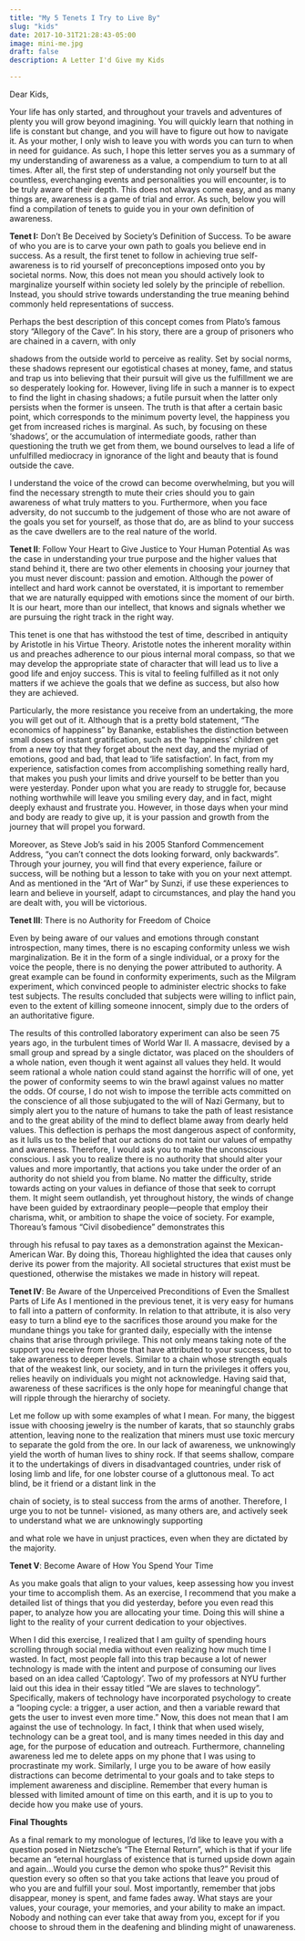 ```yaml
---
title: "My 5 Tenets I Try to Live By"
slug: "kids"
date: 2017-10-31T21:28:43-05:00
image: mini-me.jpg
draft: false
description: A Letter I'd Give my Kids

---
```


Dear Kids,

Your life has only started, and throughout your travels and adventures of plenty you will
grow beyond imagining. You will quickly learn that nothing in life is constant but change, and you
will have to figure out how to navigate it. As your mother, I only wish to leave you with words
you can turn to when in need for guidance. As such, I hope this letter serves you as a summary of
my understanding of awareness as a value, a compendium to turn to at all times. After all, the first
step of understanding not only yourself but the countless, everchanging events and personalities
you will encounter, is to be truly aware of their depth. This does not always come easy, and as
many things are, awareness is a game of trial and error. As such, below you will find a compilation
of tenets to guide you in your own definition of awareness.

**Tenet I:** Don’t Be Deceived by Society’s Definition of Success.
To be aware of who you are is to carve your own path to goals you believe end in success.
As a result, the first tenet to follow in achieving true self-awareness is to rid yourself of
preconceptions imposed onto you by societal norms. Now, this does not mean you should actively
look to marginalize yourself within society led solely by the principle of rebellion. Instead, you
should strive towards understanding the true meaning behind commonly held representations of
success.

Perhaps the best description of this concept comes from Plato’s famous story “Allegory of
the Cave”. In his story, there are a group of prisoners who are chained in a cavern, with only

shadows from the outside world to perceive as reality. Set by social norms, these shadows represent
our egotistical chases at money, fame, and status and trap us into believing that their pursuit will
give us the fulfillment we are so desperately looking for. However, living life in such a manner is
to expect to find the light in chasing shadows; a futile pursuit when the latter only persists when
the former is unseen. The truth is that after a certain basic point, which corresponds to the minimum
poverty level, the happiness you get from increased riches is marginal. As such, by focusing on
these ‘shadows’, or the accumulation of intermediate goods, rather than questioning the truth we
get from them, we bound ourselves to lead a life of unfulfilled mediocracy in ignorance of the light
and beauty that is found outside the cave.

I understand the voice of the crowd can become overwhelming, but you will find the
necessary strength to mute their cries should you to gain awareness of what truly matters to you.
Furthermore, when you face adversity, do not succumb to the judgement of those who are not
aware of the goals you set for yourself, as those that do, are as blind to your success as the cave
dwellers are to the real nature of the world.

**Tenet II**: Follow Your Heart to Give Justice to Your Human Potential
As was the case in understanding your true purpose and the higher values that stand behind
it, there are two other elements in choosing your journey that you must never discount: passion
and emotion. Although the power of intellect and hard work cannot be overstated, it is important
to remember that we are naturally equipped with emotions since the moment of our birth. It is our
heart, more than our intellect, that knows and signals whether we are pursuing the right track in
the right way.

This tenet is one that has withstood the test of time, described in antiquity by Aristotle in
his Virtue Theory. Aristotle notes the inherent morality within us and preaches adherence to our
pious internal moral compass, so that we may develop the appropriate state of character that will
lead us to live a good life and enjoy success. This is vital to feeling fulfilled as it not only matters
if we achieve the goals that we define as success, but also how they are achieved.

Particularly, the more resistance you receive from an undertaking, the more you will get
out of it. Although that is a pretty bold statement, “The economics of happiness” by Bananke,
establishes the distinction between small doses of instant gratification, such as the ‘happiness’
children get from a new toy that they forget about the next day, and the myriad of emotions, good
and bad, that lead to ‘life satisfaction’. In fact, from my experience, satisfaction comes from
accomplishing something really hard, that makes you push your limits and drive yourself to be
better than you were yesterday. Ponder upon what you are ready to struggle for, because nothing
worthwhile will leave you smiling every day, and in fact, might deeply exhaust and frustrate you.
However, in those days when your mind and body are ready to give up, it is your passion and
growth from the journey that will propel you forward.

Moreover, as Steve Job’s said in his 2005 Stanford Commencement Address, “you can’t
connect the dots looking forward, only backwards”. Through your journey, you will find that every
experience, failure or success, will be nothing but a lesson to take with you on your next attempt.
And as mentioned in the “Art of War” by Sunzi, if use these experiences to learn and believe in
yourself, adapt to circumstances, and play the hand you are dealt with, you will be victorious.

**Tenet III**: There is no Authority for Freedom of Choice

Even by being aware of our values and emotions through constant introspection, many times,
there is no escaping conformity unless we wish marginalization. Be it in the form of a single
individual, or a proxy for the voice the people, there is no denying the power attributed to authority.
A great example can be found in conformity experiments, such as the Milgram experiment, which
convinced people to administer electric shocks to fake test subjects. The results concluded that
subjects were willing to inflict pain, even to the extent of killing someone innocent, simply due to
the orders of an authoritative figure.

The results of this controlled laboratory experiment can also be seen 75 years ago, in the
turbulent times of World War II. A massacre, devised by a small group and spread by a single
dictator, was placed on the shoulders of a whole nation, even though it went against all values they
held. It would seem rational a whole nation could stand against the horrific will of one, yet the
power of conformity seems to win the brawl against values no matter the odds. Of course, I do not
wish to impose the terrible acts committed on the conscience of all those subjugated to the will of
Nazi Germany, but to simply alert you to the nature of humans to take the path of least resistance
and to the great ability of the mind to deflect blame away from dearly held values. This deflection
is perhaps the most dangerous aspect of conformity, as it lulls us to the belief that our actions do
not taint our values of empathy and awareness. Therefore, I would ask you to make the unconscious
conscious. I ask you to realize there is no authority that should alter your values and more
importantly, that actions you take under the order of an authority do not shield you from blame.
No matter the difficulty, stride towards acting on your values in defiance of those that seek to
corrupt them. It might seem outlandish, yet throughout history, the winds of change have been
guided by extraordinary people—people that employ their charisma, whit, or ambition to shape
the voice of society. For example, Thoreau’s famous “Civil disobedience” demonstrates this

through his refusal to pay taxes as a demonstration against the Mexican-American War. By doing
this, Thoreau highlighted the idea that causes only derive its power from the majority. All societal
structures that exist must be questioned, otherwise the mistakes we made in history will repeat.

**Tenet IV**: Be Aware of the Unperceived Preconditions of Even the Smallest Parts of Life
As I mentioned in the previous tenet, it is very easy for humans to fall into a pattern of
conformity. In relation to that attribute, it is also very easy to turn a blind eye to the sacrifices those
around you make for the mundane things you take for granted daily, especially with the intense
chains that arise through privilege. This not only means taking note of the support you receive
from those that have attributed to your success, but to take awareness to deeper levels. Similar to
a chain whose strength equals that of the weakest link, our society, and in turn the privileges it
offers you, relies heavily on individuals you might not acknowledge. Having said that, awareness
of these sacrifices is the only hope for meaningful change that will ripple through the hierarchy of
society.

Let me follow up with some examples of what I mean. For many, the biggest issue with
choosing jewelry is the number of karats, that so staunchly grabs attention, leaving none to the
realization that miners must use toxic mercury to separate the gold from the ore. In our lack of
awareness, we unknowingly yield the worth of human lives to shiny rock. If that seems shallow,
compare it to the undertakings of divers in disadvantaged countries, under risk of losing limb and
life, for one lobster course of a gluttonous meal. To act blind, be it friend or a distant link in the

chain of society, is to steal success from the arms of another. Therefore, I urge you to not be tunnel-
visioned, as many others are, and actively seek to understand what we are unknowingly supporting

and what role we have in unjust practices, even when they are dictated by the majority.

**Tenet V**: Become Aware of How You Spend Your Time

As you make goals that align to your values, keep assessing how you invest your time to
accomplish them. As an exercise, I recommend that you make a detailed list of things that you did
yesterday, before you even read this paper, to analyze how you are allocating your time. Doing
this will shine a light to the reality of your current dedication to your objectives.

When I did this exercise, I realized that I am guilty of spending hours scrolling through
social media without even realizing how much time I wasted. In fact, most people fall into this
trap because a lot of newer technology is made with the intent and purpose of consuming our
lives based on an idea called ‘Captology’. Two of my professors at NYU further laid out this
idea in their essay titled “We are slaves to technology”. Specifically, makers of technology have
incorporated psychology to create a “looping cycle: a trigger, a user action, and then a variable
reward that gets the user to invest even more time.” Now, this does not mean that I am against
the use of technology. In fact, I think that when used wisely, technology can be a great tool, and
is many times needed in this day and age, for the purpose of education and outreach.
Furthermore, channeling awareness led me to delete apps on my phone that I was using to
procrastinate my work.
Similarly, I urge you to be aware of how easily distractions can become detrimental to
your goals and to take steps to implement awareness and discipline. Remember that every human
is blessed with limited amount of time on this earth, and it is up to you to decide how you make
use of yours.

**Final Thoughts**

As a final remark to my monologue of lectures, I’d like to leave you with a question
posed in Nietzsche’s “The Eternal Return”, which is that if your life became an “eternal
hourglass of existence that is turned upside down again and again...Would you curse the demon
who spoke thus?” Revisit this question every so often so that you take actions that leave you
proud of who you are and fulfill your soul. Most importantly, remember that jobs disappear,
money is spent, and fame fades away. What stays are your values, your courage, your memories,
and your ability to make an impact. Nobody and nothing can ever take that away from you,
except for if you choose to shroud them in the deafening and blinding might of unawareness.